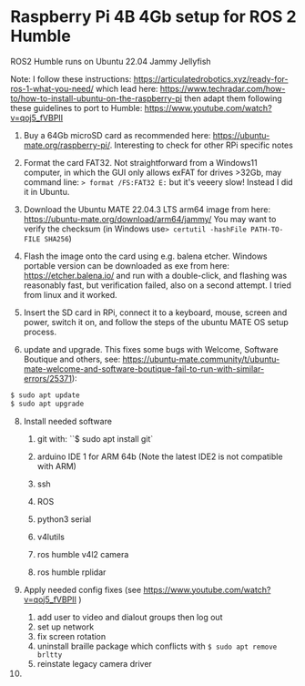 # Raspberry Pi 4B 4Gb setup for ROS 2 Humble

ROS2 Humble runs on Ubuntu 22.04 Jammy Jellyfish 

Note: I follow these instructions: https://articulatedrobotics.xyz/ready-for-ros-1-what-you-need/ which lead here: https://www.techradar.com/how-to/how-to-install-ubuntu-on-the-raspberry-pi then adapt them following these guidelines to port to Humble: https://www.youtube.com/watch?v=qoj5_fVBPII 

1. Buy a 64Gb microSD card as recommended here: https://ubuntu-mate.org/raspberry-pi/. Interesting to check for other RPi specific notes

2. Format the card FAT32. Not straightforward from a Windows11 computer, in which the GUI only allows exFAT for drives >32Gb, may command line: `> format /FS:FAT32 E:` but it's veeery slow! Instead I did it in Ubuntu.

3. Download the Ubuntu MATE 22.04.3 LTS arm64 image from here: https://ubuntu-mate.org/download/arm64/jammy/ You may want to verify the checksum (in Windows use`> certutil -hashFile PATH-TO-FILE SHA256`)

4. Flash the image onto the card using e.g. balena etcher. Windows portable version can be downloaded as exe from here: https://etcher.balena.io/ and run with a double-click, and flashing was reasonably fast, but verification failed, also on a second attempt. I tried from linux and it worked.

5. Insert the SD card in RPi, connect it to a keyboard, mouse, screen and power, switch it on, and follow the steps of the ubuntu MATE OS setup process.
6. update and upgrade. This fixes some bugs with Welcome, Software Boutique and others, see: https://ubuntu-mate.community/t/ubuntu-mate-welcome-and-software-boutique-fail-to-run-with-similar-errors/25371):
```bash
$ sudo apt update
$ sudo apt upgrade
```
8. Install needed software 

   1. git with: ``$ sudo apt install git`

   2. arduino IDE 1 for ARM 64b (Note the latest IDE2 is not compatible with ARM)

   3. ssh

   4. ROS

   5. python3 serial

   6. v4lutils

   7. ros humble v4l2 camera

   8. ros humble rplidar 

9. Apply needed config fixes (see https://www.youtube.com/watch?v=qoj5_fVBPII ) 

   1. add user to video and dialout groups then log out
   2. set up network
   3. fix screen rotation
   4. uninstall braille package which conflicts with `$ sudo apt remove brltty`
   5. reinstate legacy camera driver

10. 

   

